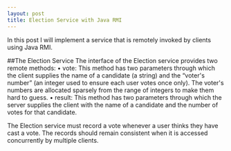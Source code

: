 ```yaml
---
layout: post
title: Election Service with Java RMI
---
```


In this post I will implement a service that is remotely invoked by clients using Java RMI.

##The Election Service
The interface of the Election service provides two remote methods:
• vote: This method has two parameters through which the client supplies the name of a
candidate (a string) and the “voter's number” (an integer used to ensure each user votes
once only). The voter's numbers are allocated sparsely from the range of integers to
make them hard to guess.
• result: This method has two parameters through which the server supplies the client with
the name of a candidate and the number of votes for that candidate.

The Election service must record a vote whenever a user thinks they have cast a vote. The
records should remain consistent when it is accessed concurrently by multiple clients.


